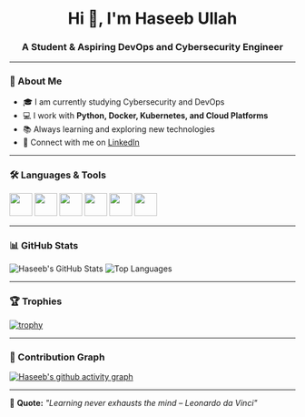 <h1 align="center">Hi 👋, I'm Haseeb Ullah</h1>
<h3 align="center">A Student & Aspiring DevOps and Cybersecurity Engineer</h3>

---

### 🚀 About Me
- 🎓 I am currently studying Cybersecurity and DevOps
- 💻 I work with **Python, Docker, Kubernetes, and Cloud Platforms**
- 📚 Always learning and exploring new technologies
- 🔗 Connect with me on [LinkedIn](https://www.linkedin.com/in/haseeb-ullah-b348a12b4)

---

### 🛠 Languages & Tools
<p align="left">
<img src="https://cdn.jsdelivr.net/gh/devicons/devicon/icons/python/python-original.svg" width="40" height="40"/>
<img src="https://cdn.jsdelivr.net/gh/devicons/devicon/icons/docker/docker-original.svg" width="40" height="40"/>
<img src="https://cdn.jsdelivr.net/gh/devicons/devicon/icons/kubernetes/kubernetes-plain.svg" width="40" height="40"/>
<img src="https://cdn.jsdelivr.net/gh/devicons/devicon/icons/amazonwebservices/amazonwebservices-original.svg" width="40" height="40"/>
<img src="https://cdn.jsdelivr.net/gh/devicons/devicon/icons/linux/linux-original.svg" width="40" height="40"/>
<img src="https://cdn.jsdelivr.net/gh/devicons/devicon/icons/git/git-original.svg" width="40" height="40"/>
</p>

---

### 📊 GitHub Stats
![Haseeb's GitHub Stats](https://github-readme-stats.vercel.app/api?username=haseeb9876&show_icons=true&theme=dark)
![Top Languages](https://github-readme-stats.vercel.app/api/top-langs/?username=haseeb9876&layout=compact&theme=dark)

---

### 🏆 Trophies
[![trophy](https://github-profile-trophy.vercel.app/?username=haseeb9876&theme=darkhub&margin-w=15)](https://github.com/ryo-ma/github-profile-trophy)

---

### 📅 Contribution Graph
[![Haseeb's github activity graph](https://github-readme-activity-graph.vercel.app/graph?username=haseeb9876&theme=github-dark)](https://github.com/ashutosh00710/github-readme-activity-graph)

---

💬 **Quote:** _"Learning never exhausts the mind – Leonardo da Vinci"_
